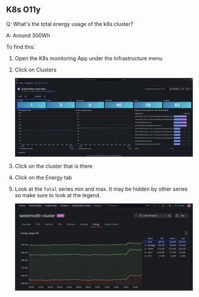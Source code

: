 ## K8s O11y
Q: What's the total energy usage of the k8s cluster?

A: Around 300Wh

To find this:
1. Open the K8s monitoring App under the Infrastructure menu
1. Click on Clusters

    ![Clusters](/images/breakout_1/3.6-k8s-o11y-1.png)

1. Click on the cluster that is there 
1. Click on the Energy tab
1. Look at the `Total` series min and max. It may be hidden by other series so make sure to look at the legend.

    ![Clusters](/images/breakout_1/3.7-k8s-o11y.png)
